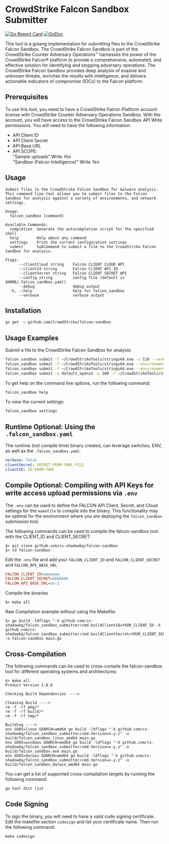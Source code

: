 # CrowdStrike Falcon Sandbox Submitter

[![Go Report Card](https://goreportcard.com/badge/github.com/cs-shadowbq/falcon_sandbox_submitter)](https://goreportcard.com/report/github.com/cs-shadowbq/falcon_sandbox_submitter)
[![GoDoc](https://godoc.org/github.com/cs-shadowbq/falcon_sandbox_submitter?status.svg)](https://godoc.org/github.com/cs-shadowbq/falcon_sandbox_submitter)

This tool is a golang implementation for submitting files to the CrowdStrike Falcon Sandbox. The CrowdStrike Falcon Sandbox is part of the CrowdStrike Counter Adversary Operations™ harnesses the power of the CrowdStrike Falcon® platform to provide a comprehensive, automated, and effective solution for identifying and stopping adversary operations. The CrowdStrike Falcon Sandbox provides deep analysis of evasive and unknown threats, enriches the results with intelligence, and delivers actionable indicators of compromise (IOCs) to the Falcon platform.

## Prerequisites

To use this tool, you need to have a CrowdStrike Falcon Platform account license with CrowdStrike Counter Adversary Operations Sandbox. With the account, you will have access to the CrowdStrike Falcon Sandbox API Write permissions. You will need to have the following information: 

- API Client ID
- API Client Secret
- API Base URL
- API SCOPE:  
    "Sample uploads" Write *Yes*  
    "Sandbox (Falcon Intelligence)" Write *Yes*  

## Usage

```
Submit files to the CrowdStrike Falcon Sandbox for malware analysis. This command line tool allows you to submit files to the Falcon Sandbox for analysis against a variety of environments, and network settings.

Usage:
  falcon_sandbox [command]

Available Commands:
  completion  Generate the autocompletion script for the specified shell
  help        Help about any command
  settings    Print the current configuration settings
  submit      SubCommand to submit a file to the CrowdStrike Falcon Sandbox for analysis.

Flags:
      --clientCloud string    Falcon CLIENT CLOUD API
      --clientId string       Falcon CLIENT API ID
      --clientSecret string   Falcon CLIENT SECRET API
      --config string         config file (default is $HOME/.falcon_sandbox.yaml)
      --debug                 debug output
  -h, --help                  help for falcon_sandbox
      --verbose               verbose output
```

## Installation

```bash
go get -u github.com/CrowdStrike/falcon-sandbox
```

## Usage Examples

Submit a file to the CrowdStrike Falcon Sandbox for analysis:

```bash
falcon_sandbox submit -f ~/CrowdStrikeTools/strings64.exe -s 110 --verbose
falcon_sandbox submit -f ~/CrowdStrikeTools/strings64.exe --environment 100 --verbose
falcon_sandbox submit -f ~/CrowdStrikeTools/strings64.exe --environment 110 --verbose
falcon_sandbox submit -a default_openie -e 160 -f ~/CrowdStrikeTools/strings64.exe  -n tor
```

To get help on the command line options, run the following command:

```bash
falcon_sandbox help
```

To view the current settings:

```bash
falcon_sandbox settings 
```

## Runtime Optional: Using the `.falcon_sandbox.yaml`

The runtime (not compile time) binary created, can leverage switches, ENV, as well as the `.falcon_sandbox.yaml`.

```yaml
verbose: false
clientSecret: SECRET-FROM-YAML-FILE
clientID: ID-FROM-YAML
```


## Compile Optional: Compiling with API Keys for write access upload permissions via `.env`

The `.env` can be used to define the FALCON API Client, Secret, and Cloud settings for the `makefile` to compile into the binary. This functionality may be optimal for the environment where you are deploying the `falcon_sandbox` submission tool. 

The following commands can be used to compile the falcon-sandbox tool with the CLIENT_ID and CLIENT_SECRET:

```shell
$> git clone github.com/cs-shadowbq/falcon-sandbox
$> cd falcon-sandbox
```

Edit the `.env` file and add your `FALCON_CLIENT_ID` and `FALCON_CLIENT_SECRET` and `FALCON_API_BASE_URL`

```ini
FALCON_CLIENT_ID=aaaaaaa
FALCON_CLIENT_SECRET=bbbbbbb
FALCON_API_BASE_URL=us-1
```

Compile the binaries 

```shell
$> make all
```

Raw Compilation example without using the Makefile:

```shell
$> go build -ldflags "-X github.com/cs-shadowbq/falcon_sandbox_submitter/cmd.buildClientId=YOUR_CLIENT_ID -X github.com/cs-shadowbq/falcon_sandbox_submitter/cmd.buildClientSecret=YOUR_CLIENT_SECRET" -o falcon-sandbox main.go
```

## Cross-Compilation

The following commands can be used to cross-compile the falcon-sandbox tool for different operating systems and architectures:

```shell
$> make all
Product Version 1.0.0

Checking Build Dependencies ---->

Cleaning Build ---->
rm -f -rf pkg/*
rm -f -rf build/*
rm -f -rf tmp/*

Building ---->
env GOOS=linux GOARCH=amd64 go build -ldflags "-X github.com/cs-shadowbq/falcon_sandbox_submitter/cmd.Version=x.y.z" -o build/falcon_sandbox_linux_amd64 main.go
env GOOS=windows GOARCH=amd64 go build -ldflags "-X github.com/cs-shadowbq/falcon_sandbox_submitter/cmd.Version=x.y.z" -o build/falcon_sandbox.exe main.go
env GOOS=darwin GOARCH=amd64 go build -ldflags "-X github.com/cs-shadowbq/falcon_sandbox_submitter/cmd.Version=x.y.z" -o build/falcon_sandbox_darwin_amd64 main.go
```

You can get a list of supported cross-compilation targets by running the following command:

```bash
go tool dist list
```

## Code Signing

To sign the binary, you will need to have a valid code signing certificate. Edit the makefile section `codesign` and list your certificate name. Then run the following command:

```shell
make codesign
```
